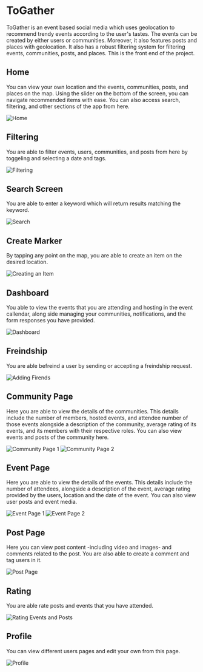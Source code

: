 # ToGather

ToGather is an event based social media which uses geolocation to recommend trendy events according to the user's tastes. The events can be created by either users or communities. Moreover, it also features posts and places with geolocation. It also has a robust filtering system for filtering events, communities, posts, and places. This is the front end of the project.


## Home

You can view your own location and the events, communities, posts, and places on the map. Using the slider on the bottom of the screen, you can navigate recommended items with ease. You can also access search, filtering, and other sections of the app from here.

![Home](./preview_photos/home.png)


## Filtering

You are able to filter events, users, communities, and posts from here by toggeling and selecting a date and tags.

![Filtering](./preview_photos/filter.png)


## Search Screen

You are able to enter a keyword which will return results matching the keyword.

![Search](./preview_photos/search.png)


## Create Marker

By tapping any point on the map, you are able to create an item on the desired location.

![Creating an Item](./preview_photos/create_marker.png)


## Dashboard

You able to view the events that you are attending and hosting in the event callendar, along side managing your communities, notifications, and the form responses you have provided.

![Dashboard](./preview_photos/dashboard.png)


## Freindship

You are able befreind a user by sending or accepting a freindship request.

![Adding Firends](./preview_photos/connections.png)


## Community Page

Here you are able to view the details of the communities. This details include the number of members, hosted events, and attendee number of those events alongside a description of the community, average rating of its events, and its members with their respective roles. You can also view events and posts of the community here.

![Community Page 1](./preview_photos/club_page_1.png)
![Community Page 2](./preview_photos/club_page_2.png)


## Event Page

Here you are able to view the details of the events. This details include the number of attendees, alongside a description of the event, average rating provided by the users, location and the date of the event. You can also view user posts and event media.

![Event Page 1](./preview_photos/event_page_1.png)
![Event Page 2](./preview_photos/event_page_2.png)


## Post Page

Here you can view post content -including video and images- and comments related to the post. You are also able to create a comment and tag users in it.

![Post Page](./preview_photos/post_page.png)

## Rating

You are able rate posts and events that you have attended.

![Rating Events and Posts](./preview_photos/rate.png)


## Profile

You can view different users pages and edit your own from this page.

![Profile](./preview_photos/profile.png)

